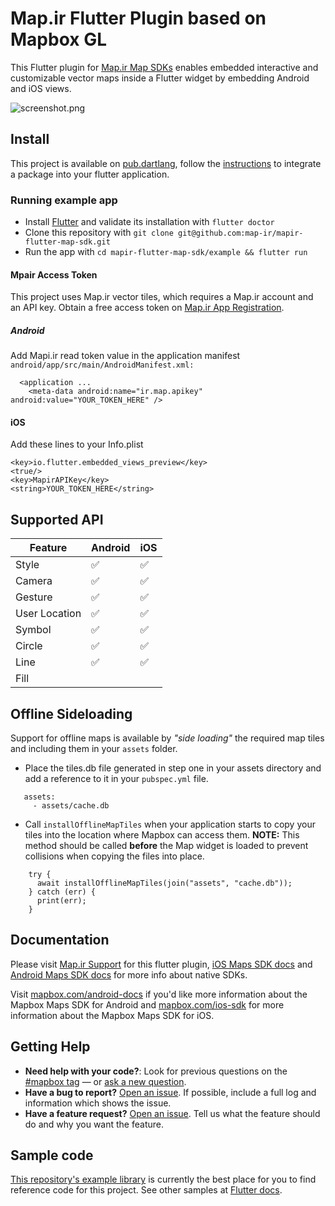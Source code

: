 # Map.ir Flutter Plugin based on Mapbox GL

This Flutter plugin for [Map.ir Map SDKs](https://github.com/map-ir) enables
embedded interactive and customizable vector maps inside a Flutter widget by embedding Android and iOS views.

![screenshot.png](https://support.map.ir/wp-content/uploads/2020/01/FlutterBasicMapScreenShot-e1578121281391.jpg)

## Install
This project is available on [pub.dartlang](https://pub.dartlang.org/packages/mapir_gl), follow the [instructions](https://flutter.dev/docs/development/packages-and-plugins/using-packages#adding-a-package-dependency-to-an-app) to integrate a package into your flutter application.

### Running example app

- Install [Flutter](https://flutter.io/get-started/) and validate its installation with `flutter doctor`
- Clone this repository with `git clone git@github.com:map-ir/mapir-flutter-map-sdk.git`
- Run the app with `cd mapir-flutter-map-sdk/example && flutter run`

#### Mpair Access Token

This project uses Map.ir vector tiles, which requires a Map.ir account and an API key. Obtain a free access token on [Map.ir App Registration](https://corp.map.ir/registration).

##### Android
Add Mapi.ir read token value in the application manifest ```android/app/src/main/AndroidManifest.xml:```

```<manifest ...
  <application ...
    <meta-data android:name="ir.map.apikey" android:value="YOUR_TOKEN_HERE" />
```

#### iOS
Add these lines to your Info.plist

```plist
<key>io.flutter.embedded_views_preview</key>
<true/>
<key>MapirAPIKey</key>
<string>YOUR_TOKEN_HERE</string>
```

## Supported API

| Feature | Android | iOS |
| ------ | ------ | ----- |
| Style | :white_check_mark:   | :white_check_mark: |
| Camera | :white_check_mark:   | :white_check_mark: |
| Gesture | :white_check_mark:   | :white_check_mark: |
| User Location | :white_check_mark: | :white_check_mark: |
| Symbol | :white_check_mark:   | :white_check_mark: |
| Circle | :white_check_mark:   | :white_check_mark: |
| Line | :white_check_mark:   | :white_check_mark: |
| Fill |   |  |

## Offline Sideloading

Support for offline maps is available by *"side loading"* the required map tiles and including them in your `assets` folder.

* Place the tiles.db file generated in step one in your assets directory and add a reference to it in your `pubspec.yml` file.

```
   assets:
     - assets/cache.db
```

* Call `installOfflineMapTiles` when your application starts to copy your tiles into the location where Mapbox can access them.  **NOTE:** This method should be called **before** the Map widget is loaded to prevent collisions when copying the files into place.
 
```
    try {
      await installOfflineMapTiles(join("assets", "cache.db"));
    } catch (err) {
      print(err);
    }
```

## Documentation

Please visit [Map.ir Support](https://support.map.ir/developers/flutter/) for this flutter plugin, [iOS Maps SDK docs](https://support.map.ir/developers/ios/) and [Android Maps SDK docs](https://support.map.ir/developers/android/) for more info about native SDKs.

Visit [mapbox.com/android-docs](https://www.mapbox.com/android-docs/) if you'd like more information about the Mapbox Maps SDK for Android and [mapbox.com/ios-sdk](https://www.mapbox.com/ios-sdk/) for more information about the Mapbox Maps SDK for iOS.

## Getting Help

- **Need help with your code?**: Look for previous questions on the [#mapbox tag](https://stackoverflow.com/questions/tagged/mapbox+android) — or [ask a new question](https://stackoverflow.com/questions/tagged/mapbox+android).
- **Have a bug to report?** [Open an issue](https://github.com/map-ir/mapir-flutter-map-sdk/issues/new). If possible, include a full log and information which shows the issue.
- **Have a feature request?** [Open an issue](https://github.com/map-ir/mapir-flutter-map-sdk/issues/new). Tell us what the feature should do and why you want the feature.

## Sample code

[This repository's example library](https://github.com/map-ir/mapir-flutter-map-sdk/tree/master/example/lib) is currently the best place for you to find reference code for this project. See other samples at [Flutter docs](https://support.map.ir/developers/flutter/examples).

<!--
## Contributing

We welcome contributions to this repository!

If you're interested in helping build this Mapbox/Flutter integration, please read [the contribution guide](https://github.com/tobrun/flutter-mapbox-gl/blob/master/CONTRIBUTING.md) to learn how to get started.
-->

